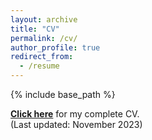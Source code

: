 ```yaml
---
layout: archive
title: "CV"
permalink: /cv/
author_profile: true
redirect_from:
  - /resume
---
```


{% include base_path %}

[**Click here**](/files/CV_Gaurav_Awasthi_website.pdf) for my complete CV. \
(Last updated: November 2023)

